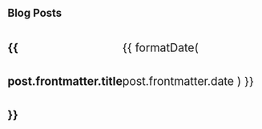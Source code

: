<script setup>
    
import { data as posts } from './posts.data'
import formatDate from '/.vitepress/theme/utils/formatDate';
</script>

## Blog Posts

<ul>
    <li v-for="post of posts">
        <strong><a :href="post.url">{{ post.frontmatter.title }}</a></strong><br/>
        <span>{{ formatDate( post.frontmatter.date ) }}</span>
    </li>
</ul>

<style scoped>
ul {
    list-style-type: none;
    padding-left: 0;
    font-size: 1.4rem;
    line-height: 3;
}

li {
    display: flex;
    justify-content: space-between;
}

li span {
    font-family: var(--vp-font-family-mono);
    font-size: var(--vp-code-font-size);
    color: var(--vp-c-font-color);
}
</style>